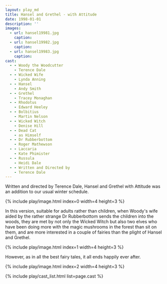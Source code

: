 ```yaml
---
layout: play_md
title: Hansel and Grethel - with Attitude
date: 1998-01-01
description: ''
images:
  - url: hansel19981.jpg
    caption:
  - url: hansel19982.jpg
    caption:
  - url: hansel19983.jpg
    caption:
cast:
  - - Woody the Woodcutter
    - Terence Dale
  - - Wicked Wife
    - Lynda Anning
  - - Hansel
    - Andy Smith
  - - Grethel
    - Tracey Monaghan
  - - Rhodotus
    - Edward Heeley
  - - Bolbitius
    - Martin Nelson
  - - Wicked Witch
    - Denise Hill
  - - Dead Cat
    - as Himself
  - - Dr Rubberbottom
    - Roger Mathewson
  - - Laccaria
    - Kate Phimister
  - - Russula
    - Heidi Dale
  - - Written and Directed by
    - Terence Dale
---
```


Written and directed by Terence Dale, Hansel and Grethel with Attitude was an addition to our usual winter schedule.

{% include play/image.html index=0 width=4 height=3 %}

In this version, suitable for adults rather than children, when Woody's wife aided by the rather strange Dr Rubberbottom sends the children into the woods, they are met by not only the Wicked Witch but also two elves who have been doing more with the magic mushrooms in the forest than sit on them, and are more interested in a couple of fairies than the plight of Hansel and Grethel.

{% include play/image.html index=1 width=4 height=3 %}

However, as in all the best fairy tales, it all ends happily ever after.

{% include play/image.html index=2 width=4 height=3 %}

{% include play/cast_list.html list=page.cast %}
